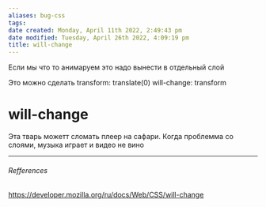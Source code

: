 ```yaml
---
aliases: bug-css
tags: 
date created: Monday, April 11th 2022, 2:49:43 pm
date modified: Tuesday, April 26th 2022, 4:09:19 pm
title: will-change
---
```


Если мы что то анимаруем это надо вынести в отдельный слой

Это можно сделать transform: translate(0)
will-change: transform

# will-change

Эта тварь можетт сломать плеер на сафари. Когда проблемма со слоями, музыка играет и видео не вино

---

###### Refferences

https://developer.mozilla.org/ru/docs/Web/CSS/will-change
